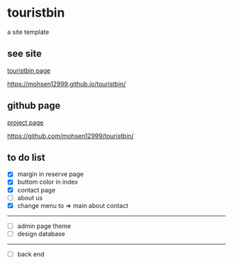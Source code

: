 # touristbin
a site template

## see site
[touristbin page](https://mohsen12999.github.io/touristbin/)

https://mohsen12999.github.io/touristbin/

## github page
[project page](https://github.com/mohsen12999/touristbin/)

https://github.com/mohsen12999/touristbin/

## to do list
 - [x] margin in reserve page
 - [x] buttom color in index
 - [x] contact page
 - [ ] about us
 - [x] change menu to => main about contact
 ------
 - [ ] admin page theme
 - [ ] design database
 ------
 - [ ] back end
